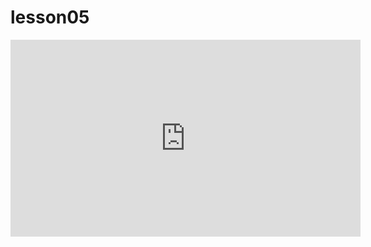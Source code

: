 # lesson05

<iframe width="560" height="315" src="https://www.youtube.com/embed/-ZwqH3tv9Nw" title="YouTube video player" frameborder="0" allow="accelerometer; autoplay; clipboard-write; encrypted-media; gyroscope; picture-in-picture; web-share" referrerpolicy="strict-origin-when-cross-origin" allowfullscreen></iframe>
